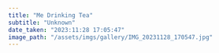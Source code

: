```yaml
---
title: "Me Drinking Tea"
subtitle: "Unknown"
date_taken: "2023:11:28 17:05:47"
image_path: "/assets/imgs/gallery/IMG_20231128_170547.jpg"
---
```

